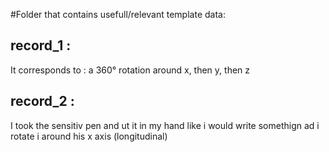 #Folder that contains usefull/relevant template data:

## record_1 :
It corresponds to : a 360° rotation around x, then y, then z


## record_2 :
I took the sensitiv pen and ut it in my hand like i would write somethign ad i rotate i around his x axis (longitudinal)